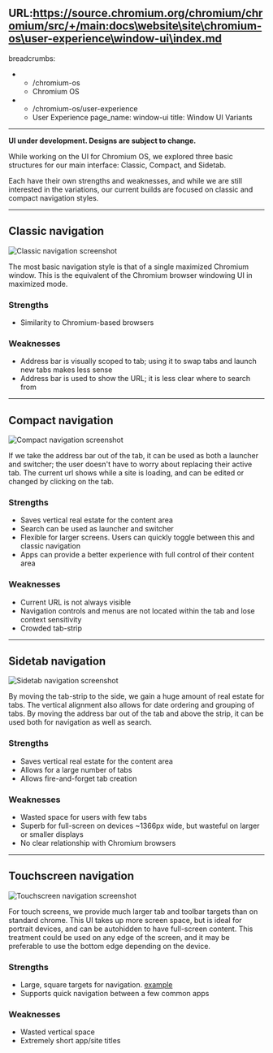 URL:https://source.chromium.org/chromium/chromium/src/+/main:docs\website\site\chromium-os\user-experience\window-ui\index.md
---
breadcrumbs:
- - /chromium-os
  - Chromium OS
- - /chromium-os/user-experience
  - User Experience
page_name: window-ui
title: Window UI Variants
---

**UI under development. Designs are subject to change.**

While working on the UI for Chromium OS, we explored three basic structures for
our main interface: Classic, Compact, and Sidetab.

Each have their own strengths and weaknesses, and while we are still interested
in the variations, our current builds are focused on classic and compact
navigation styles.

---

## Classic navigation

![Classic navigation screenshot](./nav.png)

The most basic navigation style is that of a single maximized Chromium window.
This is the equivalent of the Chromium browser windowing UI in maximized mode.

### Strengths
*   Similarity to Chromium-based browsers

### Weaknesses
*   Address bar is visually scoped to tab; using it to swap tabs and
            launch new tabs makes less sense
*   Address bar is used to show the URL; it is less clear where to
            search from

---

## Compact navigation

![Compact navigation screenshot](./compact_nav.png)

If we take the address bar out of the tab, it can be used as both a launcher
and switcher; the user doesn't have to worry about replacing their active tab.
The current url shows while a site is loading, and can be edited or changed by
clicking on the tab.

### Strengths
*   Saves vertical real estate for the content area
*   Search can be used as launcher and switcher
*   Flexible for larger screens. Users can quickly toggle between this
            and classic navigation
*   Apps can provide a better experience with full control of their
            content area

### Weaknesses
*   Current URL is not always visible
*   Navigation controls and menus are not located within the tab and
            lose context sensitivity
*   Crowded tab-strip

---

## Sidetab navigation

![Sidetab navigation screenshot](./side_nav.png)


By moving the tab-strip to the side, we gain a huge amount of real estate
for tabs. The vertical alignment also allows for date ordering and grouping of
tabs. By moving the address bar out of the tab and above the strip, it can be
used both for navigation as well as search.

### Strengths
*   Saves vertical real estate for the content area
*   Allows for a large number of tabs
*   Allows fire-and-forget tab creation

### Weaknesses

*   Wasted space for users with few tabs
*   Superb for full-screen on devices ~1366px wide, but wasteful on
            larger or smaller displays
*   No clear relationship with Chromium browsers

---

## Touchscreen navigation

![Touchscreen navigation screenshot](./TouchUI.png)

For touch screens, we provide much larger tab and toolbar targets than on
standard chrome. This UI takes up more screen space, but is ideal for portrait
devices, and can be autohidden to have full-screen content. This treatment could
be used on any edge of the screen, and it may be preferable to use the bottom
edge depending on the device.

### Strengths

*   Large, square targets for navigation. [example](./TouchNav.png)
*   Supports quick navigation between a few common apps

### Weaknesses

*   Wasted vertical space
*   Extremely short app/site titles

